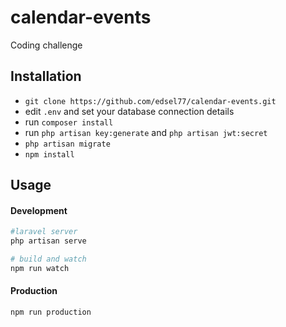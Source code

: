 # calendar-events
Coding challenge

## Installation

- `git clone https://github.com/edsel77/calendar-events.git`
- edit `.env` and set your database connection details
- run `composer install`
- run `php artisan key:generate` and `php artisan jwt:secret`
- `php artisan migrate`
- `npm install`

## Usage

#### Development

```bash
#laravel server
php artisan serve

# build and watch
npm run watch
```

#### Production

```bash
npm run production
```
